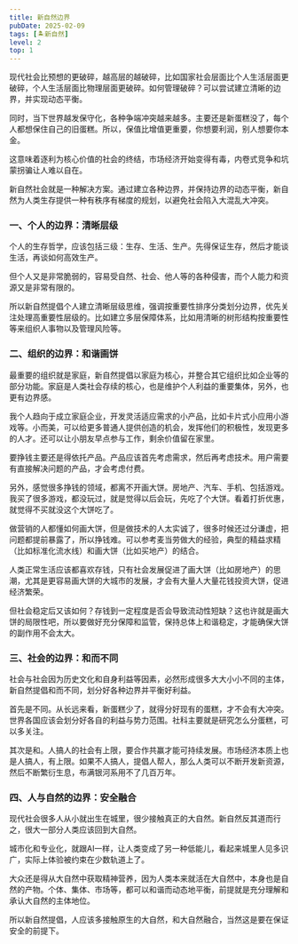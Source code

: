 ```yaml
---
title: 新自然边界
pubDate: 2025-02-09
tags: [🏝新自然]
level: 2
top: 1
---
```


现代社会比预想的更破碎，越高层的越破碎，比如国家社会层面比个人生活层面更破碎，个人生活层面比物理层面更破碎。如何管理破碎？可以尝试建立清晰的边界，并实现动态平衡。

同时，当下世界越发保守化，各种争端冲突越来越多。主要还是新蛋糕没了，每个人都想保住自己的旧蛋糕。所以，保值比增值更重要，你想要利润，别人想要你本金。

这意味着逐利为核心价值的社会的终结，市场经济开始变得有毒，内卷式竞争和坑蒙拐骗让人难以自在。

新自然社会就是一种解决方案。通过建立各种边界，并保持边界的动态平衡，新自然为人类生存提供一种有秩序有梯度的规划，以避免社会陷入大混乱大冲突。

### 一、个人的边界：清晰层级

个人的生存哲学，应该包括三级：生存、生活、生产。先得保证生存，然后才能谈生活，再谈如何高效生产。

但个人又是非常脆弱的，容易受自然、社会、他人等的各种侵害，而个人能力和资源又是非常有限的。

所以新自然提倡个人建立清晰层级思维，强调按重要性排序分类划分边界，优先关注处理高重要性层级的。比如建立多层保障体系，比如用清晰的树形结构按重要性等来组织人事物以及管理风险等。

### 二、组织的边界：和谐画饼

最重要的组织就是家庭，新自然提倡以家庭为核心，并整合其它组织比如企业等的部分功能。家庭是人类社会存续的核心，也是维护个人利益的重要集体，另外，也更有边界感。

我个人趋向于成立家庭企业，开发灵活适应需求的小产品，比如卡片式小应用小游戏等。小而美，可以给更多普通人提供创造的机会，发挥他们的积极性，发现更多的人才。还可以让小朋友早点参与工作，剩余价值留在家里。

要挣钱主要还是得依托产品。产品应该首先考虑需求，然后再考虑技术。用户需要有直接解决问题的产品，才会考虑付费。

另外，感觉很多挣钱的领域，都离不开画大饼。房地产、汽车、手机、包括游戏。我买了很多游戏，都没玩过，就是觉得以后会玩，先吃了个大饼。看着打折优惠，就觉得不买就没这个大饼吃了。

做营销的人都懂如何画大饼，但是做技术的人太实诚了，很多时候还过分谦虚，把问题都提前暴露了，所以挣钱难。可以参考麦当劳做大的经验，典型的精益求精（比如标准化流水线）和画大饼（比如买地产）的结合。

人类正常生活应该都喜欢存钱，只有社会发展促进了画大饼（比如房地产）的思潮，尤其是更容易画大饼的大城市的发展，才会有大量人大量花钱投资大饼，促进经济繁荣。

但社会稳定后又该如何？存钱到一定程度是否会导致流动性短缺？这也许就是画大饼的局限性吧，所以要做好充分保障和监管，保持总体上和谐稳定，才能确保大饼的副作用不会太大。

### 三、社会的边界：和而不同

社会与社会因为历史文化和自身利益等因素，必然形成很多大大小小不同的主体，新自然提倡和而不同，划分好各种边界并平衡好利益。

首先是不同。从长远来看，新蛋糕少了，就得分好现有的蛋糕，才不会有大冲突。世界各国应该会划分好各自的利益与势力范围。社科主要就是研究怎么分蛋糕，可以多关注。

其次是和。人搞人的社会有上限，要合作共赢才能可持续发展。市场经济本质上也是人搞人，有上限。如果不人搞人，提倡人帮人，那么人类可以不断开发新资源，然后不断繁衍生息，布满银河系用不了几百万年。

### 四、人与自然的边界：安全融合

现代社会很多人从小就出生在城里，很少接触真正的大自然。新自然反其道而行之，很大一部分人类应该回到大自然。

城市化和专业化，就跟AI一样，让人类变成了另一种低能儿，看起来城里人见多识广，实际上体验被约束在少数轨道上了。

大众还是得从大自然中获取精神营养，因为人类本来就活在大自然中，本身也是自然的产物。个体、集体、市场等，都可以和谐而动态地平衡，前提就是充分理解和承认大自然的主体地位。

所以新自然提倡，人应该多接触原生的大自然，和大自然融合，当然这是要在保证安全的前提下。
